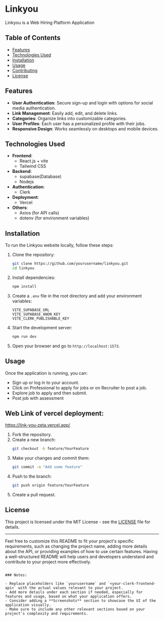 # Linkyou

Linkyou is a Web Hiring Platform Application

## Table of Contents

- [Features](#features)
- [Technologies Used](#technologies-used)
- [Installation](#installation)
- [Usage](#usage)
- [Contributing](#contributing)
- [License](#license)

## Features

- **User Authentication**: Secure sign-up and login with options for social media authentication.
- **Link Management**: Easily add, edit, and delete links.
- **Categories**: Organize links into customizable categories.
- **User Profiles**: Each user has a personalized profile with their jobs.
- **Responsive Design**: Works seamlessly on desktops and mobile devices.

## Technologies Used

- **Frontend**: 
  - React.js + vite
  - Tailwind CSS
- **Backend**:
  - supabase(Database)
  - Nodejs 
- **Authentication**:
  - Clerk
- **Deployment**:
  - Vercel
- **Others**:
  - Axios (for API calls)
  - dotenv (for environment variables)

## Installation

To run the Linkyou website locally, follow these steps:

1. Clone the repository:
   ```bash
   git clone https://github.com/yourusername/linkyou.git
   cd linkyou
   ```

2. Install dependencies:
   ```bash
   npm install
   ```

3. Create a `.env` file in the root directory and add your environment variables:
   ```plaintext
   VITE_SUPABASE_URL
   VITE_SUPABASE_ANON_KEY
   VITE_CLERK_PUBLISHABLE_KEY
   ```

4. Start the development server:
   ```bash
   npm run dev
   ```

5. Open your browser and go to `http://localhost:1573`.

## Usage

Once the application is running, you can:

- Sign up or log in to your account.
- Click on Professional to apply for jobs or on Recruiter to post a job.
- Explore job to apply and then submit.
- Post job with assessment
  
## Web Link of vercel deployment:
  https://link-you-zeta.vercel.app/

1. Fork the repository.
2. Create a new branch:
   ```bash
   git checkout -b feature/YourFeature
   ```
3. Make your changes and commit them:
   ```bash
   git commit -m "Add some feature"
   ```
4. Push to the branch:
   ```bash
   git push origin feature/YourFeature
   ```
5. Create a pull request.

## License

This project is licensed under the MIT License - see the [LICENSE](LICENSE) file for details.

---

Feel free to customize this README to fit your project's specific requirements, such as changing the project name, adding more details about the API, or providing examples of how to use certain features. Having a well-structured README will help users and developers understand and contribute to your project more effectively.
```

### Notes:

- Replace placeholders like `yourusername` and `<your-clerk-frontend-api>` with the actual values relevant to your project.
- Add more details under each section if needed, especially for features and usage, based on what your application offers.
- Consider adding a **Screenshots** section to showcase the UI of the application visually.
- Make sure to include any other relevant sections based on your project’s complexity and requirements.
